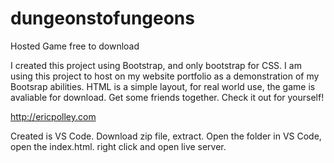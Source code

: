 # dungeonstofungeons
Hosted Game free to download

I created this project using Bootstrap, and only bootstrap for CSS. I am using this project to host on my website portfolio as a 
demonstration of my Bootsrap abilities. 
HTML is a simple layout, for real world use, the game is avaliable for download. 
Get some friends together.
Check it out for yourself!


http://ericpolley.com


Created is VS Code. Download zip file, extract. Open the folder in VS Code, open the index.html. right click and open live server. 
